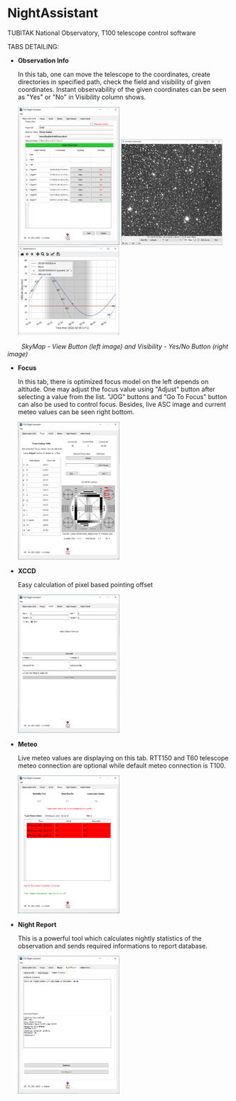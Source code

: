 









# NightAssistant

TUBITAK National Observatory, T100 telescope control software



TABS DETAILING:



- **Observation Info**
  
  In this tab, one can move the telescope to the coordinates, create directories in specified path, check the field and visibility of given coordinates. Instant observability of the given coordinates can be seen as "Yes" or "No" in Visibility column shows.
  
  <img title="" src="https://github.com/orhanerece/nightassistant/blob/master/img/obsinfo.png" alt="focus.png" width="228">
  

  <img title="" src="https://github.com/orhanerece/nightassistant/blob/master/img/View.png" alt="" width="228">   
  <img title="" src="https://github.com/orhanerece/nightassistant/blob/master/img/Plot.png" alt="" width="228">

        *SkyMap - View Button (left image) and Visibility - Yes/No Button (right image)*

- **Focus**
  
  In this tab, there is optimized focus model on the left depends on altitude. One may adjust the focus value using "Adjust" button after selecting a value from the list. "JOG" buttons and "Go To Focus" button can also be used to control focus. Besides, live ASC image and current meteo values can be seen right bottom. 

  <img title="" src="https://github.com/orhanerece/nightassistant/blob/master/img/focus.png" alt="focus.png" width="228">

- **XCCD**
  
  
  
  Easy calculation of pixel based pointing offset
  
  <img title="" src="https://github.com/orhanerece/nightassistant/blob/master/img/xccd.png" alt="xccd.png" width="228">
  
  



- **Meteo**
  
  
  
  Live meteo values are displaying on this tab. RTT150 and T60 telescope meteo connection are optional while default meteo connection is T100. 
  
  <img title="" src="https://github.com/orhanerece/nightassistant/blob/master/img/meteo.png" alt="meteo.png" width="228">
  
  

- **Night Report**
  
  This is a powerful tool which calculates nightly statistics of the observation and sends required informations to report database.
  
  <img title="" src="https://github.com/orhanerece/nightassistant/blob/master/img/nightreportsummary.png" alt="nightreport.png" width="228">
